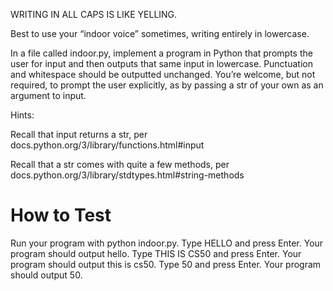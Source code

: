 WRITING IN ALL CAPS IS LIKE YELLING.

Best to use your “indoor voice” sometimes, writing entirely in lowercase.

In a file called indoor.py, implement a program in Python that prompts the user for input and then outputs that same input in lowercase. Punctuation and whitespace should be outputted unchanged. You’re welcome, but not required, to prompt the user explicitly, as by passing a str of your own as an argument to input.

Hints:

Recall that input returns a str, per docs.python.org/3/library/functions.html#input

Recall that a str comes with quite a few methods, per docs.python.org/3/library/stdtypes.html#string-methods

# How to Test
Run your program with python indoor.py.
Type HELLO and press Enter. Your program should output hello.
Type THIS IS CS50 and press Enter. Your program should output this is cs50.
Type 50 and press Enter. Your program should output 50.
